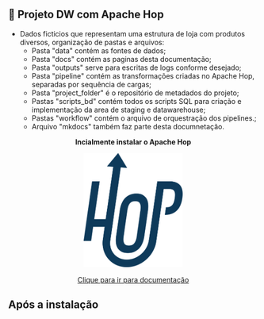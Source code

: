 ## 🚀 Projeto DW com Apache Hop

- Dados ficticios que representam uma estrutura de loja com produtos diversos, organização de pastas e arquivos:
    - Pasta "data" contém as fontes de dados;
    - Pasta "docs" contém as paginas desta documentação;
    - Pasta "outputs" serve para escritas de logs conforme desejado;
    - Pasta "pipeline" contém as transformações criadas no Apache Hop, separadas por sequência de cargas;
    - Pasta "project_folder" é o repositório de metadados do projeto;
    - Pastas "scripts_bd" contém todos os scripts SQL para criação e implementação da area de staging e datawarehouse;
    - Pastas "workflow" contém o arquivo de orquestração dos pipelines.;
    - Arquivo "mkdocs" também faz parte desta documnetação. 
<p align="center"><strong>Incialmente instalar o Apache Hop</strong></p>
<p align="center">
	<img src="./hop-logo.svg" style="width:200px;height=200px;" />
</p>
<p align="center">
	<a href="https://hop.apache.org/manual/latest/getting-started/">Clique para ir para documentação</a>
</p>

## Após a instalação

